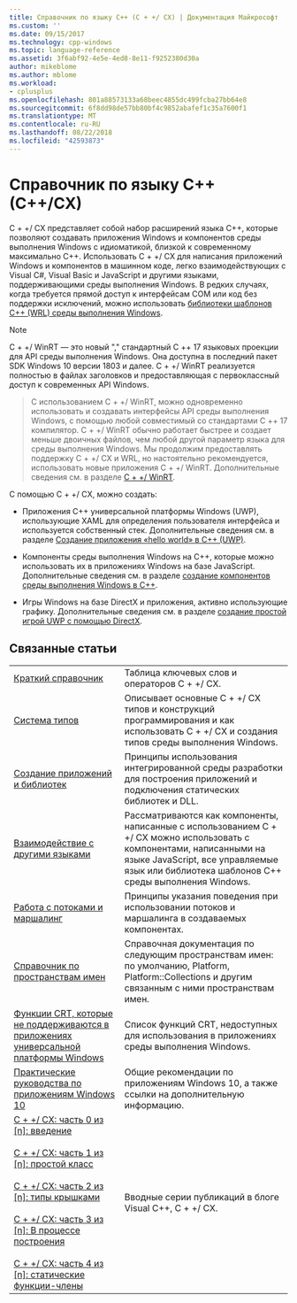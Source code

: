```yaml
---
title: Справочник по языку C++ (C + +/ CX) | Документация Майкрософт
ms.custom: ''
ms.date: 09/15/2017
ms.technology: cpp-windows
ms.topic: language-reference
ms.assetid: 3f6abf92-4e5e-4ed8-8e11-f9252380d30a
author: mikeblome
ms.author: mblome
ms.workload:
- cplusplus
ms.openlocfilehash: 801a88573133a68beec4855dc499fcba27bb64e8
ms.sourcegitcommit: 6f8dd98de57bb80bf4c9852abafef1c35a7600f1
ms.translationtype: MT
ms.contentlocale: ru-RU
ms.lasthandoff: 08/22/2018
ms.locfileid: "42593873"
---
```

# <a name="visual-c-language-reference-ccx"></a>Справочник по языку C++ (C++/CX)

C + +/ CX представляет собой набор расширений языка C++, которые позволяют создавать приложения Windows и компонентов среды выполнения Windows с идиоматикой, близкой к современному максимально C++. Использовать C + +/ CX для написания приложений Windows и компонентов в машинном коде, легко взаимодействующих с Visual C#, Visual Basic и JavaScript и другими языками, поддерживающими среды выполнения Windows. В редких случаях, когда требуется прямой доступ к интерфейсам COM или код без поддержки исключений, можно использовать [библиотеки шаблонов C++ (WRL) среды выполнения Windows](../windows/windows-runtime-cpp-template-library-wrl.md).

> [!NOTE]
> C + +/ WinRT — это новый "," стандартный C ++ 17 языковых проекции для API среды выполнения Windows. Она доступна в последний пакет SDK Windows 10 версии 1803 и далее. C + +/ WinRT реализуется полностью в файлах заголовков и предоставляющая с первоклассный доступ к современных API Windows.

> С использованием C + +/ WinRT, можно одновременно использовать и создавать интерфейсы API среды выполнения Windows, с помощью любой совместимый со стандартами C ++ 17 компилятор. C + +/ WinRT обычно работает быстрее и создает меньше двоичных файлов, чем любой другой параметр языка для среды выполнения Windows. Мы продолжим предоставлять поддержку C + +/ CX и WRL, но настоятельно рекомендуется, использовать новые приложения C + +/ WinRT. Дополнительные сведения см. в разделе [C + +/ WinRT](https://docs.microsoft.com/windows/uwp/cpp-and-winrt-apis/index).


С помощью C + +/ CX, можно создать:

- Приложения C++ универсальной платформы Windows (UWP), использующие XAML для определения пользователя интерфейса и используется собственный стек. Дополнительные сведения см. в разделе [Создание приложения «hello world» в C++ (UWP)](/windows/uwp/get-started/create-a-basic-windows-10-app-in-cpp).

- Компоненты среды выполнения Windows на C++, которые можно использовать их в приложениях Windows на базе JavaScript. Дополнительные сведения см. в разделе [создание компонентов среды выполнения Windows в C++](/windows/uwp/winrt-components/creating-windows-runtime-components-in-cpp).

- Игры Windows на базе DirectX и приложения, активно использующие графику. Дополнительные сведения см. в разделе [создание простой игрой UWP с помощью DirectX](/windows/uwp/gaming/tutorial--create-your-first-metro-style-directx-game).

## <a name="related-articles"></a>Связанные статьи

|||
|-|-|
|[Краткий справочник](../cppcx/quick-reference-c-cx.md)|Таблица ключевых слов и операторов C + +/ CX.|
|[Система типов](../cppcx/type-system-c-cx.md)|Описывает основные C + +/ CX типов и конструкций программирования и как использовать C + +/ CX и создания типов среды выполнения Windows.|
|[Создание приложений и библиотек](../cppcx/building-apps-and-libraries-c-cx.md)|Принципы использования интегрированной среды разработки для построения приложений и подключения статических библиотек и DLL.|
|[Взаимодействие с другими языками](../cppcx/interoperating-with-other-languages-c-cx.md)|Рассматриваются как компоненты, написанные с использованием C + +/ CX можно использовать с компонентами, написанными на языке JavaScript, все управляемые язык или библиотека шаблонов C++ среды выполнения Windows.|
|[Работа с потоками и маршалинг](../cppcx/threading-and-marshaling-c-cx.md)|Принципы указания поведения при использовании потоков и маршалинга в создаваемых компонентах.|
|[Справочник по пространствам имен](../cppcx/namespaces-reference-c-cx.md)|Справочная документация по следующим пространствам имен: по умолчанию, Platform, Platform::Collections и другим связанным с ними пространствам имен.|
|[Функции CRT, которые не поддерживаются в приложениях универсальной платформы Windows](../cppcx/crt-functions-not-supported-in-universal-windows-platform-apps.md)|Список функций CRT, недоступных для использования в приложениях среды выполнения Windows.|
|[Практические руководства по приложениям Windows 10](http://msdn.microsoft.com/library/windows/apps/xaml/mt244352.aspx)|Общие рекомендации по приложениям Windows 10, а также ссылки на дополнительную информацию.|
|[C + +/ CX: часть 0 из \[n\]: введение](https://blogs.msdn.microsoft.com/vcblog/2012/08/29/ccx-part-0-of-n-an-introduction/)<br /><br />[C + +/ CX: часть 1 из \[n\]: простой класс](https://blogs.msdn.microsoft.com/vcblog/2012/09/05/ccx-part-1-of-n-a-simple-class/)<br /><br />[C + +/ CX: часть 2 из \[n\]: типы крышками](https://blogs.msdn.microsoft.com/vcblog/2012/09/17/ccx-part-2-of-n-types-that-wear-hats/)<br /><br />[C + +/ CX: часть 3 из \[n\]: В процессе построения](https://blogs.msdn.microsoft.com/vcblog/2012/10/05/ccx-part-3-of-n-under-construction/)<br /><br />[C + +/ CX: часть 4 из \[n\]: статические функции-члены](https://blogs.msdn.microsoft.com/vcblog/2012/10/19/ccx-part-4-of-n-static-member-functions/)|Вводные серии публикаций в блоге Visual C++, C + +/ CX.|
